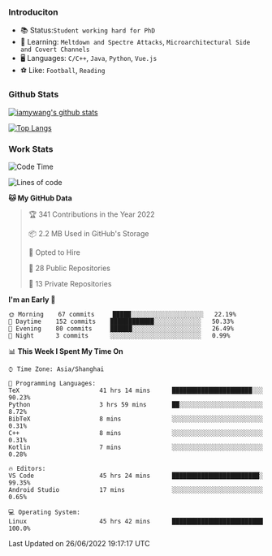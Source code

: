 ### Introduciton

- 📚 Status:`Student working hard for PhD`
- 🔎 Learning: `Meltdown and Spectre Attacks`, `Microarchitectural Side and Covert Channels`
- 🖥️ Languages: `C/C++`, `Java`, `Python`, `Vue.js`
- ⚽ Like: `Football`, `Reading`

### Github Stats

[![iamywang's github stats](https://github-readme-stats.vercel.app/api?username=iamywang&count_private=true&show_icons=true)]()

[![Top Langs](https://github-readme-stats.vercel.app/api/top-langs/?username=iamywang&layout=compact)]()

### Work Stats

<!--START_SECTION:waka-->
![Code Time](http://img.shields.io/badge/Code%20Time-463%20hrs%2034%20mins-blue)

![Lines of code](https://img.shields.io/badge/From%20Hello%20World%20I%27ve%20Written--40%20Thousand%20lines%20of%20code-blue)

**🐱 My GitHub Data** 

> 🏆 341 Contributions in the Year 2022
 > 
> 📦 2.2 MB Used in GitHub's Storage 
 > 
> 💼 Opted to Hire
 > 
> 📜 28 Public Repositories 
 > 
> 🔑 13 Private Repositories  
 > 
**I'm an Early 🐤** 

```text
🌞 Morning    67 commits     █████░░░░░░░░░░░░░░░░░░░░   22.19% 
🌆 Daytime    152 commits    ████████████░░░░░░░░░░░░░   50.33% 
🌃 Evening    80 commits     ██████░░░░░░░░░░░░░░░░░░░   26.49% 
🌙 Night      3 commits      ░░░░░░░░░░░░░░░░░░░░░░░░░   0.99%

```


📊 **This Week I Spent My Time On** 

```text
⌚︎ Time Zone: Asia/Shanghai

💬 Programming Languages: 
TeX                      41 hrs 14 mins      ██████████████████████░░░   90.23% 
Python                   3 hrs 59 mins       ██░░░░░░░░░░░░░░░░░░░░░░░   8.72% 
BibTeX                   8 mins              ░░░░░░░░░░░░░░░░░░░░░░░░░   0.31% 
C++                      8 mins              ░░░░░░░░░░░░░░░░░░░░░░░░░   0.31% 
Kotlin                   7 mins              ░░░░░░░░░░░░░░░░░░░░░░░░░   0.28%

🔥 Editors: 
VS Code                  45 hrs 24 mins      ████████████████████████░   99.35% 
Android Studio           17 mins             ░░░░░░░░░░░░░░░░░░░░░░░░░   0.65%

💻 Operating System: 
Linux                    45 hrs 42 mins      █████████████████████████   100.0%

```


 Last Updated on 26/06/2022 19:17:17 UTC
<!--END_SECTION:waka-->
